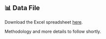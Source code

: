 ## 📊 Data File
Download the Excel spreadsheet [here](./out.xlsx).

Methodology and more details to follow shortly.